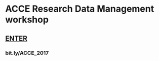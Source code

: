 # ACCE Research Data Management workshop


## [ENTER](https://bit.ly/ACCE_2017)


### **bit.ly/ACCE_2017**